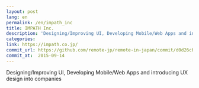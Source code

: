 ```yaml
---
layout: post
lang: en
permalink: /en/impath_inc
title: IMPATH Inc.
description: 'Designing/Improving UI, Developing Mobile/Web Apps and introducing UX design into companies'
categories: 
link: https://impath.co.jp/
commit_url: https://github.com/remote-jp/remote-in-japan/commit/d0d26cbab9ee9172f935f1dbba1c1389af621f39
commit_at:  2015-09-14
---
```


<p>Designing/Improving UI, Developing Mobile/Web Apps and introducing UX design into companies</p>

